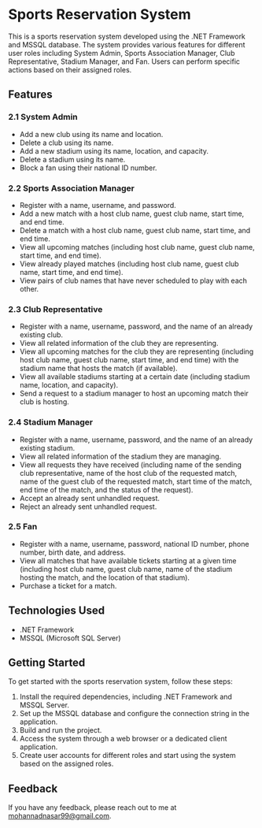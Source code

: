 # Sports Reservation System

This is a sports reservation system developed using the .NET Framework and MSSQL database. The system provides various features for different user roles including System Admin, Sports Association Manager, Club Representative, Stadium Manager, and Fan. Users can perform specific actions based on their assigned roles.

## Features

### 2.1 System Admin
- Add a new club using its name and location.
- Delete a club using its name.
- Add a new stadium using its name, location, and capacity.
- Delete a stadium using its name.
- Block a fan using their national ID number.

### 2.2 Sports Association Manager
- Register with a name, username, and password.
- Add a new match with a host club name, guest club name, start time, and end time.
- Delete a match with a host club name, guest club name, start time, and end time.
- View all upcoming matches (including host club name, guest club name, start time, and end time).
- View already played matches (including host club name, guest club name, start time, and end time).
- View pairs of club names that have never scheduled to play with each other.

### 2.3 Club Representative
- Register with a name, username, password, and the name of an already existing club.
- View all related information of the club they are representing.
- View all upcoming matches for the club they are representing (including host club name, guest club name, start time, and end time) with the stadium name that hosts the match (if available).
- View all available stadiums starting at a certain date (including stadium name, location, and capacity).
- Send a request to a stadium manager to host an upcoming match their club is hosting.

### 2.4 Stadium Manager
- Register with a name, username, password, and the name of an already existing stadium.
- View all related information of the stadium they are managing.
- View all requests they have received (including name of the sending club representative, name of the host club of the requested match, name of the guest club of the requested match, start time of the match, end time of the match, and the status of the request).
- Accept an already sent unhandled request.
- Reject an already sent unhandled request.

### 2.5 Fan
- Register with a name, username, password, national ID number, phone number, birth date, and address.
- View all matches that have available tickets starting at a given time (including host club name, guest club name, name of the stadium hosting the match, and the location of that stadium).
- Purchase a ticket for a match.

## Technologies Used
- .NET Framework
- MSSQL (Microsoft SQL Server)

## Getting Started
To get started with the sports reservation system, follow these steps:
1. Install the required dependencies, including .NET Framework and MSSQL Server.
2. Set up the MSSQL database and configure the connection string in the application.
3. Build and run the project.
4. Access the system through a web browser or a dedicated client application.
5. Create user accounts for different roles and start using the system based on the assigned roles.

## Feedback
If you have any feedback, please reach out to me at mohannadnasar99@gmail.com.
